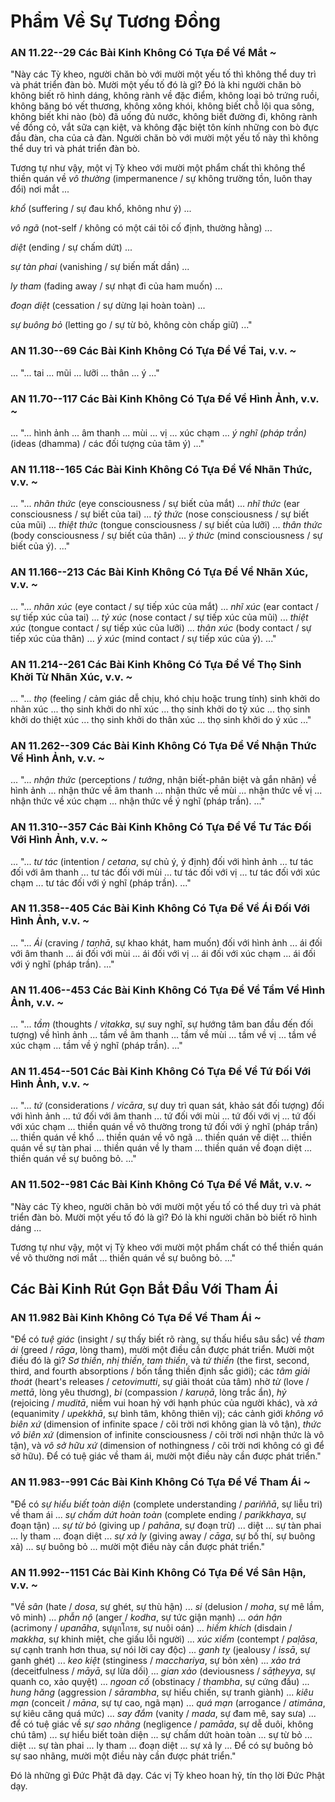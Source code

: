 # Phẩm Về Sự Tương Đồng

### AN 11.22--29 Các Bài Kinh Không Có Tựa Đề Về Mắt *\~*

"Này các Tỳ kheo, người chăn bò với mười một yếu tố thì không thể duy trì và phát triển đàn bò. Mười một yếu tố đó là gì? Đó là khi người chăn bò không biết rõ hình dáng, không rành về đặc điểm, không loại bỏ trứng ruồi, không băng bó vết thương, không xông khói, không biết chỗ lội qua sông, không biết khi nào (bò) đã uống đủ nước, không biết đường đi, không rành về đồng cỏ, vắt sữa cạn kiệt, và không đặc biệt tôn kính những con bò đực đầu đàn, cha của cả đàn. Người chăn bò với mười một yếu tố này thì không thể duy trì và phát triển đàn bò.

Tương tự như vậy, một vị Tỳ kheo với mười một phẩm chất thì không thể thiền quán về *vô thường* (impermanence / sự không trường tồn, luôn thay đổi) nơi mắt ...

*khổ* (suffering / sự đau khổ, không như ý) ...

*vô ngã* (not-self / không có một cái tôi cố định, thường hằng) ...

*diệt* (ending / sự chấm dứt) ...

*sự tàn phai* (vanishing / sự biến mất dần) ...

*ly tham* (fading away / sự nhạt đi của ham muốn) ...

*đoạn diệt* (cessation / sự dừng lại hoàn toàn) ...

*sự buông bỏ* (letting go / sự từ bỏ, không còn chấp giữ) ..."

### AN 11.30--69 Các Bài Kinh Không Có Tựa Đề Về Tai, v.v. *\~*

... "... tai ... mũi ... lưỡi ... thân ... ý ..."

### AN 11.70--117 Các Bài Kinh Không Có Tựa Đề Về Hình Ảnh, v.v. *\~*

... "... hình ảnh ... âm thanh ... mùi ... vị ... xúc chạm ... *ý nghĩ (pháp trần)* (ideas (dhamma) / các đối tượng của tâm ý) ..."

### AN 11.118--165 Các Bài Kinh Không Có Tựa Đề Về Nhãn Thức, v.v. *\~*

... "... *nhãn thức* (eye consciousness / sự biết của mắt) ... *nhĩ thức* (ear consciousness / sự biết của tai) ... *tỷ thức* (nose consciousness / sự biết của mũi) ... *thiệt thức* (tongue consciousness / sự biết của lưỡi) ... *thân thức* (body consciousness / sự biết của thân) ... *ý thức* (mind consciousness / sự biết của ý). ..."

### AN 11.166--213 Các Bài Kinh Không Có Tựa Đề Về Nhãn Xúc, v.v. *\~*

... "... *nhãn xúc* (eye contact / sự tiếp xúc của mắt) ... *nhĩ xúc* (ear contact / sự tiếp xúc của tai) ... *tỷ xúc* (nose contact / sự tiếp xúc của mũi) ... *thiệt xúc* (tongue contact / sự tiếp xúc của lưỡi) ... *thân xúc* (body contact / sự tiếp xúc của thân) ... *ý xúc* (mind contact / sự tiếp xúc của ý). ..."

### AN 11.214--261 Các Bài Kinh Không Có Tựa Đề Về Thọ Sinh Khởi Từ Nhãn Xúc, v.v. *\~*

... "... *thọ* (feeling / cảm giác dễ chịu, khó chịu hoặc trung tính) sinh khởi do nhãn xúc ... thọ sinh khởi do nhĩ xúc ... thọ sinh khởi do tỷ xúc ... thọ sinh khởi do thiệt xúc ... thọ sinh khởi do thân xúc ... thọ sinh khởi do ý xúc ..."

### AN 11.262--309 Các Bài Kinh Không Có Tựa Đề Về Nhận Thức Về Hình Ảnh, v.v. *\~*

... "... *nhận thức* (perceptions / *tưởng*, nhận biết-phân biệt và gắn nhãn) về hình ảnh ... nhận thức về âm thanh ... nhận thức về mùi ... nhận thức về vị ... nhận thức về xúc chạm ... nhận thức về ý nghĩ (pháp trần). ..."

### AN 11.310--357 Các Bài Kinh Không Có Tựa Đề Về Tư Tác Đối Với Hình Ảnh, v.v. *\~*

... "... *tư tác* (intention / *cetana*, sự chủ ý, ý định) đối với hình ảnh ... tư tác đối với âm thanh ... tư tác đối với mùi ... tư tác đối với vị ... tư tác đối với xúc chạm ... tư tác đối với ý nghĩ (pháp trần). ..."

### AN 11.358--405 Các Bài Kinh Không Có Tựa Đề Về Ái Đối Với Hình Ảnh, v.v. *\~*

... "... *Ái* (craving / *taṇhā*, sự khao khát, ham muốn) đối với hình ảnh ... ái đối với âm thanh ... ái đối với mùi ... ái đối với vị ... ái đối với xúc chạm ... ái đối với ý nghĩ (pháp trần). ..."

### AN 11.406--453 Các Bài Kinh Không Có Tựa Đề Về Tầm Về Hình Ảnh, v.v. *\~*

... "... *tầm* (thoughts / *vitakka*, sự suy nghĩ, sự hướng tâm ban đầu đến đối tượng) về hình ảnh ... tầm về âm thanh ... tầm về mùi ... tầm về vị ... tầm về xúc chạm ... tầm về ý nghĩ (pháp trần). ..."

### AN 11.454--501 Các Bài Kinh Không Có Tựa Đề Về Tứ Đối Với Hình Ảnh, v.v. *\~*

... "... *tứ* (considerations / *vicāra*, sự duy trì quan sát, khảo sát đối tượng) đối với hình ảnh ... tứ đối với âm thanh ... tứ đối với mùi ... tứ đối với vị ... tứ đối với xúc chạm ... thiền quán về vô thường trong tứ đối với ý nghĩ (pháp trần) ... thiền quán về khổ ... thiền quán về vô ngã ... thiền quán về diệt ... thiền quán về sự tàn phai ... thiền quán về ly tham ... thiền quán về đoạn diệt ... thiền quán về sự buông bỏ. ..."

### AN 11.502--981 Các Bài Kinh Không Có Tựa Đề Về Mắt, v.v. *\~*

"Này các Tỳ kheo, người chăn bò với mười một yếu tố có thể duy trì và phát triển đàn bò. Mười một yếu tố đó là gì? Đó là khi người chăn bò biết rõ hình dáng ...

Tương tự như vậy, một vị Tỳ kheo với mười một phẩm chất có thể thiền quán về vô thường nơi mắt ... thiền quán về sự buông bỏ. ..."

<!--pg-->
## Các Bài Kinh Rút Gọn Bắt Đầu Với Tham Ái

### AN 11.982 Bài Kinh Không Có Tựa Đề Về Tham Ái *\~*

"Để có *tuệ giác* (insight / sự thấy biết rõ ràng, sự thấu hiểu sâu sắc) về *tham ái* (greed / *rāga*, lòng tham), mười một điều cần được phát triển. Mười một điều đó là gì? *Sơ thiền*, *nhị thiền*, *tam thiền*, và *tứ thiền* (the first, second, third, and fourth absorptions / bốn tầng thiền định sắc giới); các *tâm giải thoát* (heart's releases / *cetovimutti*, sự giải thoát của tâm) nhờ *từ* (love / *mettā*, lòng yêu thương), *bi* (compassion / *karuṇā*, lòng trắc ẩn), *hỷ* (rejoicing / *muditā*, niềm vui hoan hỷ với hạnh phúc của người khác), và *xả* (equanimity / *upekkhā*, sự bình tâm, không thiên vị); các cảnh giới *không vô biên xứ* (dimension of infinite space / cõi trời nơi không gian là vô tận), *thức vô biên xứ* (dimension of infinite consciousness / cõi trời nơi nhận thức là vô tận), và *vô sở hữu xứ* (dimension of nothingness / cõi trời nơi không có gì để sở hữu). Để có tuệ giác về tham ái, mười một điều này cần được phát triển."

<!--pg-->
### AN 11.983--991 Các Bài Kinh Không Có Tựa Đề Về Tham Ái *\~*

"Để có *sự hiểu biết toàn diện* (complete understanding / *pariññā*, sự liễu tri) về tham ái ... *sự chấm dứt hoàn toàn* (complete ending / *parikkhaya*, sự đoạn tận) ... *sự từ bỏ* (giving up / *pahāna*, sự đoạn trừ) ... diệt ... sự tàn phai ... ly tham ... đoạn diệt ... *sự xả ly* (giving away / *cāga*, sự bố thí, sự buông xả) ... sự buông bỏ ... mười một điều này cần được phát triển."

<!--pg-->
### AN 11.992--1151 Các Bài Kinh Không Có Tựa Đề Về Sân Hận, v.v. *\~*

"Về *sân* (hate / *dosa*, sự ghét, sự thù hận) ... *si* (delusion / *moha*, sự mê lầm, vô minh) ... *phẫn nộ* (anger / *kodha*, sự tức giận mạnh) ... *oán hận* (acrimony / *upanāha*, sựผูกโกรธ, sự nuôi oán) ... *hiềm khích* (disdain / *makkha*, sự khinh miệt, che giấu lỗi người) ... *xúc xiểm* (contempt / *paḷāsa*, sự cạnh tranh hơn thua, sự nói lời cay độc) ... *ganh tỵ* (jealousy / *issā*, sự ganh ghét) ... *keo kiệt* (stinginess / *macchariya*, sự bỏn xẻn) ... *xảo trá* (deceitfulness / *māyā*, sự lừa dối) ... *gian xảo* (deviousness / *sāṭheyya*, sự quanh co, xảo quyệt) ... *ngoan cố* (obstinacy / *thambha*, sự cứng đầu) ... *hung hăng* (aggression / *sārambha*, sự hiếu chiến, sự tranh giành) ... *kiêu mạn* (conceit / *māna*, sự tự cao, ngã mạn) ... *quá mạn* (arrogance / *atimāna*, sự kiêu căng quá mức) ... *say đắm* (vanity / *mada*, sự đam mê, say sưa) ... để có tuệ giác về *sự sao nhãng* (negligence / *pamāda*, sự dễ duôi, không chú tâm) ... sự hiểu biết toàn diện ... sự chấm dứt hoàn toàn ... sự từ bỏ ... diệt ... sự tàn phai ... ly tham ... đoạn diệt ... sự xả ly ... Để có sự buông bỏ sự sao nhãng, mười một điều này cần được phát triển."

Đó là những gì Đức Phật đã dạy. Các vị Tỳ kheo hoan hỷ, tín thọ lời Đức Phật dạy.